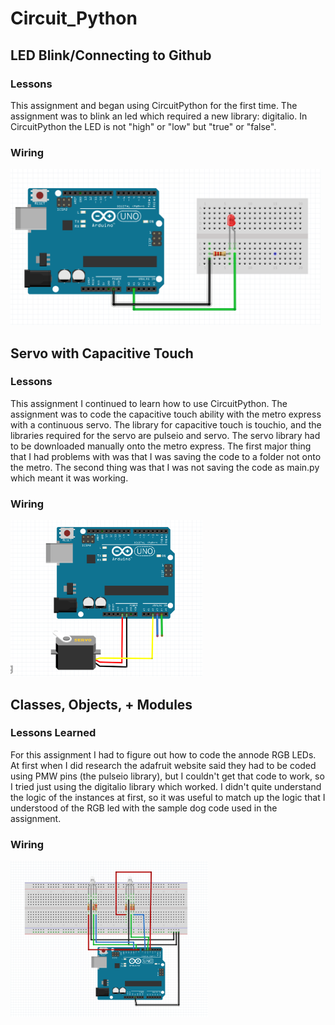 # Circuit_Python

## LED Blink/Connecting to Github

### Lessons

This assignment and began using CircuitPython for the first time. The assignment was to blink an led which required a new library: digitalio. In CircuitPython the LED is not "high" or "low" but "true" or "false". 

### Wiring

<img src = "https://github.com/hnovak94/Circuit_Python/blob/main/media%2Bwiring/led_blink_wd.png" height = "250">

## Servo with Capacitive Touch

### Lessons

This assignment I continued to learn how to use CircuitPython. The assignment was to code the capacitive touch ability with the metro express with a continuous servo. The library for capacitive touch is touchio, and the libraries required for the servo are pulseio and servo. The servo library had to be downloaded manually onto the metro express. The first major thing that I had problems with was that I was saving the code to a folder not onto the metro. The second thing was that I was not saving the code as main.py which meant it was working. 


### Wiring

<img src= "https://github.com/hnovak94/Circuit_Python/blob/main/media%2Bwiring/cp_servo_wd.png" height = "250">

## Classes, Objects, + Modules

### Lessons Learned
For this assignment I had to figure out how to code the annode RGB LEDs. At first when I did research the adafruit website said they had to be coded using PMW pins (the pulseio library), but I couldn't get that code to work, so I tried just using the digitalio library which worked. I didn't quite understand the logic of the instances at first, so it was useful to match up the logic that I understood of the RGB led with the sample dog code used in the assignment.  
### Wiring
<img src= "https://github.com/hnovak94/Circuit_Python/blob/main/media_wiring/rgb_class_wd.png" height = "250">
 

